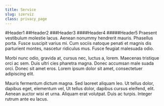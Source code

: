 ```yaml
---
title: Service
slug: szerviz
class: privacy_page
---
```


#Header1
##Header2
###Header3
####Header4
#####Header5
Praesent vestibulum molestie lacus. Aenean nonummy hendrerit mauris. Phasellus porta. Fusce suscipit varius mi. Cum sociis natoque penati et magnis dis parturient montes, nascetur ridiculus mus. Fusce feugiat malesuada odio.

Morbi nunc odio, gravida at, cursus nec, luctus a, lorem. Maecenas tristique orci ac sem. Duis ultri cies pharetra magna. Donec accumsan male suada orci. Donec sit amet eros. Lorem ipsum dolor sit amet, consectetuer adipiscing elit.

Mauris fermentum dictum magna. Sed laoreet aliquam leo. Ut tellus dolor, dapibus eget, elementum vel, Ut tellus dolor, dapibus cursus eleifend, elit. Aenean auctor wisi et urna. Aliquam erat volutpat. Duis ac turpis. Integer rutrum ante eu lacus.
